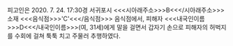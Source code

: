 피고인은 2020. 7. 24. 17:30경 서귀포시 <<<시아래주소>>>B<<</시아래주소>>> 소재 <<<음식점>>>'C'<<</음식점>>> 음식점에서, 피해자 <<<내국인이름>>>D<<</내국인이름>>>(여, 31세)에게 말을 걸면서 갑자기 손으로 피해자의 허벅지를 수회에 걸쳐 툭툭 치고 주물러 추행하였다.